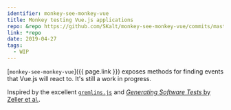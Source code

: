```yaml
---
identifier: monkey-see-monkey-vue
title: Monkey testing Vue.js applications
repo: &repo https://github.com/SKalt/monkey-see-monkey-vue/commits/master
link: *repo
date: 2019-04-27
tags:
  - WIP
---
```


[`monkey-see-monkey-vue`]({{ page.link }}) exposes methods for finding events that Vue.js will react to. It's still a work in progress.

Inspired by the excellent [`gremlins.js`]() and [_Generating Software Tests_ by Zeller et al.](https://www.fuzzingbook.org/).
